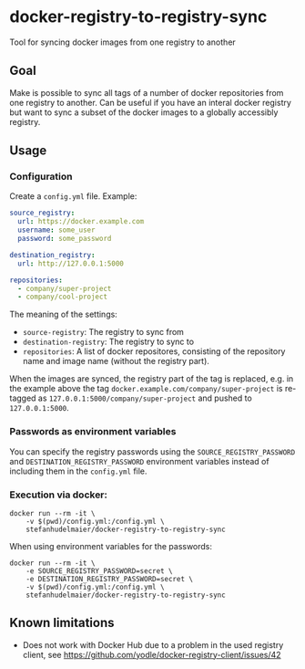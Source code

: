 # docker-registry-to-registry-sync

Tool for syncing docker images from one registry to another

## Goal

Make is possible to sync all tags of a number of docker repositories
from one registry to another. Can be useful if you have an interal docker
registry but want to sync a subset of the docker images to a globally 
accessibly registry.

## Usage

### Configuration

Create a `config.yml` file. Example:

```yaml
source_registry:
  url: https://docker.example.com
  username: some_user
  password: some_password

destination_registry:
  url: http://127.0.0.1:5000

repositories:
  - company/super-project
  - company/cool-project
```

The meaning of the settings:

* `source-registry`: The registry to sync from
* `destination-registry`: The registry to sync to
* `repositories`: A list of docker repositores, consisting of the repository name
  and image name (without the registry part).
  
When the images are synced, the registry part of the tag is replaced, e.g.
in the example above the tag `docker.example.com/company/super-project` is
re-tagged as `127.0.0.1:5000/company/super-project` and pushed to `127.0.0.1:5000`.

### Passwords as environment variables

You can specify the registry passwords using the `SOURCE_REGISTRY_PASSWORD` 
and `DESTINATION_REGISTRY_PASSWORD` environment variables instead of 
including them in the `config.yml` file.

### Execution via docker:

```
docker run --rm -it \
    -v $(pwd)/config.yml:/config.yml \
    stefanhudelmaier/docker-registry-to-registry-sync
```

When using environment variables for the passwords:

```
docker run --rm -it \
    -e SOURCE_REGISTRY_PASSWORD=secret \
    -e DESTINATION_REGISTRY_PASSWORD=secret \
    -v $(pwd)/config.yml:/config.yml \
    stefanhudelmaier/docker-registry-to-registry-sync
```
## Known limitations

* Does not work with Docker Hub due to a problem in the used registry client, see https://github.com/yodle/docker-registry-client/issues/42
